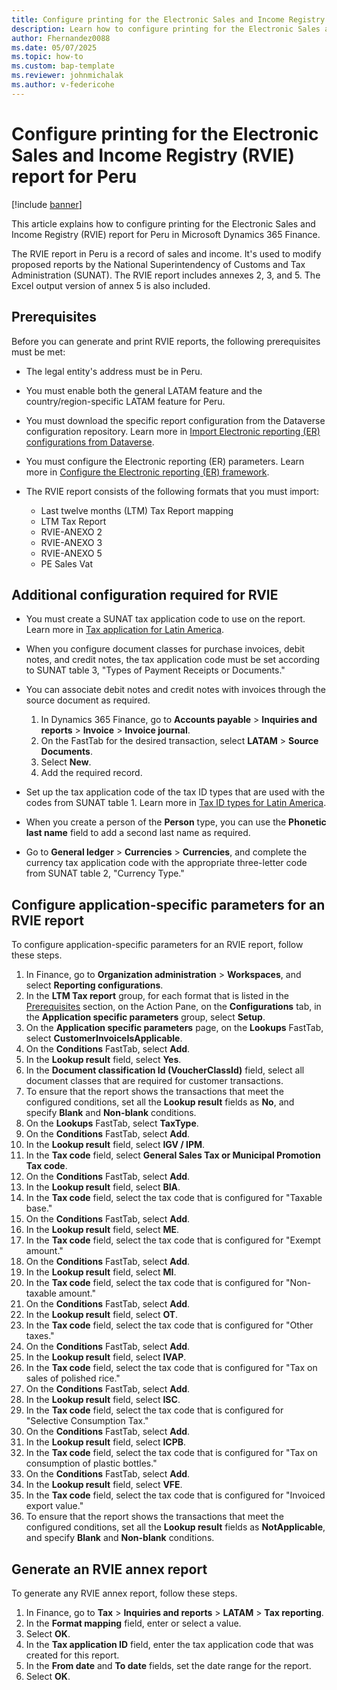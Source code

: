 ```yaml
---
title: Configure printing for the Electronic Sales and Income Registry (RVIE) report for Peru
description: Learn how to configure printing for the Electronic Sales and Income Registry (RVIE) report for Peru in Microsoft Dynamics 365 Finance.
author: Fhernandez0088
ms.date: 05/07/2025
ms.topic: how-to
ms.custom: bap-template
ms.reviewer: johnmichalak
ms.author: v-federicohe
---
```

# Configure printing for the Electronic Sales and Income Registry (RVIE) report for Peru

[!include [banner](../../includes/banner.md)]

This article explains how to configure printing for the Electronic Sales and Income Registry (RVIE) report for Peru in Microsoft Dynamics 365 Finance.

The RVIE report in Peru is a record of sales and income. It's used to modify proposed reports by the National Superintendency of Customs and Tax Administration (SUNAT). The RVIE report includes annexes 2, 3, and 5. The Excel output version of annex 5 is also included.

## Prerequisites

Before you can generate and print RVIE reports, the following prerequisites must be met:

- The legal entity's address must be in Peru.
- You must enable both the general LATAM feature and the country/region-specific LATAM feature for Peru.
- You must download the specific report configuration from the Dataverse configuration repository. Learn more in [Import Electronic reporting (ER) configurations from Dataverse](../global/workspace/gsw-import-er-config-dataverse.md).
- You must configure the Electronic reporting (ER) parameters. Learn more in [Configure the Electronic reporting (ER) framework](../../../fin-ops-core/dev-itpro/analytics/electronic-reporting-er-configure-parameters.md).
- The RVIE report consists of the following formats that you must import:

    - Last twelve months (LTM) Tax Report mapping
    - LTM Tax Report
    - RVIE-ANEXO 2
    - RVIE-ANEXO 3
    - RVIE-ANEXO 5
    - PE Sales Vat

## Additional configuration required for RVIE

- You must create a SUNAT tax application code to use on the report. Learn more in [Tax application for Latin America](ltm-core-tax-application.md).
- When you configure document classes for purchase invoices, debit notes, and credit notes, the tax application code must be set according to SUNAT table 3, "Types of Payment Receipts or Documents."
- You can associate debit notes and credit notes with invoices through the source document as required.

    1. In Dynamics 365 Finance, go to **Accounts payable** \> **Inquiries and reports** \> **Invoice** \> **Invoice journal**.
    1. On the FastTab for the desired transaction, select **LATAM** \> **Source Documents**.
    1. Select **New**.
    1. Add the required record.

- Set up the tax application code of the tax ID types that are used with the codes from SUNAT table 1. Learn more in [Tax ID types for Latin America](ltm-core-tax-id-type.md).
- When you create a person of the **Person** type, you can use the **Phonetic last name** field to add a second last name as required.
- Go to **General ledger** \> **Currencies** \> **Currencies**, and complete the currency tax application code with the appropriate three-letter code from SUNAT table 2, "Currency Type."

## Configure application-specific parameters for an RVIE report

To configure application-specific parameters for an RVIE report, follow these steps.

1. In Finance, go to **Organization administration** \> **Workspaces**, and select **Reporting configurations**.
1. In the **LTM Tax report** group, for each format that is listed in the [Prerequisites](#prerequisites) section, on the Action Pane, on the **Configurations** tab, in the **Application specific parameters** group, select **Setup**.
1. On the **Application specific parameters** page, on the **Lookups** FastTab, select **CustomerInvoiceIsApplicable**.
1. On the **Conditions** FastTab, select **Add**.
1. In the **Lookup result** field, select **Yes**.
1. In the **Document classification Id (VoucherClassId)** field, select all document classes that are required for customer transactions.
1. To ensure that the report shows the transactions that meet the configured conditions, set all the **Lookup result** fields as **No**, and specify **Blank** and **Non-blank** conditions.
1. On the **Lookups** FastTab, select **TaxType**.
1. On the **Conditions** FastTab, select **Add**.
1. In the **Lookup result** field, select **IGV / IPM**.
1. In the **Tax code** field, select **General Sales Tax or Municipal Promotion Tax code**.
1. On the **Conditions** FastTab, select **Add**.
1. In the **Lookup result** field, select **BIA**.
1. In the **Tax code** field, select the tax code that is configured for "Taxable base."
1. On the **Conditions** FastTab, select **Add**.
1. In the **Lookup result** field, select **ME**.
1. In the **Tax code** field, select the tax code that is configured for "Exempt amount."
1. On the **Conditions** FastTab, select **Add**.
1. In the **Lookup result** field, select **MI**.
1. In the **Tax code** field, select the tax code that is configured for "Non-taxable amount."
1. On the **Conditions** FastTab, select **Add**.
1. In the **Lookup result** field, select **OT**.
1. In the **Tax code** field, select the tax code that is configured for "Other taxes."
1. On the **Conditions** FastTab, select **Add**.
1. In the **Lookup result** field, select **IVAP**.
1. In the **Tax code** field, select the tax code that is configured for "Tax on sales of polished rice."
1. On the **Conditions** FastTab, select **Add**.
1. In the **Lookup result** field, select **ISC**.
1. In the **Tax code** field, select the tax code that is configured for "Selective Consumption Tax."
1. On the **Conditions** FastTab, select **Add**.
1. In the **Lookup result** field, select **ICPB**.
1. In the **Tax code** field, select the tax code that is configured for "Tax on consumption of plastic bottles."
1. On the **Conditions** FastTab, select **Add**.
1. In the **Lookup result** field, select **VFE**.
1. In the **Tax code** field, select the tax code that is configured for "Invoiced export value."
1. To ensure that the report shows the transactions that meet the configured conditions, set all the **Lookup result** fields as **NotApplicable**, and specify **Blank** and **Non-blank** conditions.

## Generate an RVIE annex report

To generate any RVIE annex report, follow these steps.

1. In Finance, go to **Tax** \> **Inquiries and reports** \> **LATAM** \> **Tax reporting**.
1. In the **Format mapping** field, enter or select a value.
1. Select **OK**.
1. In the **Tax application ID** field, enter the tax application code that was created for this report.
1. In the **From date** and **To date** fields, set the date range for the report.
1. Select **OK**.
